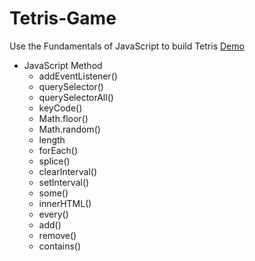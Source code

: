 # Tetris-Game
 Use the Fundamentals of JavaScript to build Tetris
 [Demo](https://timchen0409.github.io/Tetris-Game/)


* JavaScript Method
  * addEventListener()
  * querySelector()
  * querySelectorAll()
  * keyCode()
  * Math.floor()
  * Math.random()
  * length
  * forEach()
  * splice()
  * clearInterval()
  * setInterval()
  * some()
  * innerHTML()
  * every()
  * add()
  * remove()
  * contains()
